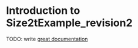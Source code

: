 # Introduction to Size2tExample_revision2

TODO: write [great documentation](http://jacobian.org/writing/what-to-write/)
